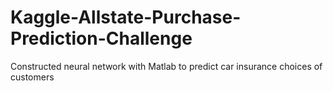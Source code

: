 # Kaggle-Allstate-Purchase-Prediction-Challenge
Constructed neural network with Matlab to predict car insurance choices of customers
